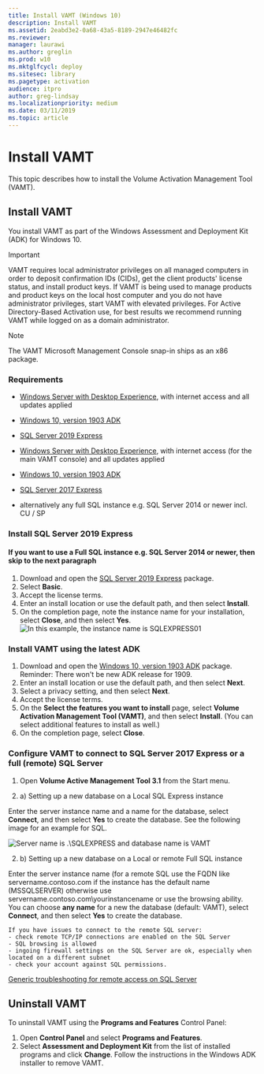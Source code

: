 ```yaml
---
title: Install VAMT (Windows 10)
description: Install VAMT
ms.assetid: 2eabd3e2-0a68-43a5-8189-2947e46482fc
ms.reviewer: 
manager: laurawi
ms.author: greglin
ms.prod: w10
ms.mktglfcycl: deploy
ms.sitesec: library
ms.pagetype: activation
audience: itpro
author: greg-lindsay
ms.localizationpriority: medium
ms.date: 03/11/2019
ms.topic: article
---
```


# Install VAMT

This topic describes how to install the Volume Activation Management Tool (VAMT).

## Install VAMT

You install VAMT as part of the Windows Assessment and Deployment Kit (ADK) for Windows 10.

> [!IMPORTANT]
> VAMT requires local administrator privileges on all managed computers in order to deposit confirmation IDs (CIDs), get the client products' license status, and install product keys. If VAMT is being used to manage products and product keys on the local host computer and you do not have administrator privileges, start VAMT with elevated privileges. For Active Directory-Based Activation use, for best results we recommend running VAMT while logged on as a domain administrator. 

> [!NOTE]
> The VAMT Microsoft Management Console snap-in ships as an x86 package. 

### Requirements


- [Windows Server with Desktop Experience](https://docs.microsoft.com/windows-server/get-started/getting-started-with-server-with-desktop-experience), with internet access and all updates applied
- [Windows 10, version 1903 ADK](https://go.microsoft.com/fwlink/?linkid=2086042)
- [SQL Server 2019 Express](https://go.microsoft.com/fwlink/?linkid=866658)

- [Windows Server with Desktop Experience](https://docs.microsoft.com/windows-server/get-started/getting-started-with-server-with-desktop-experience), with internet access (for the main VAMT console) and all updates applied
- [Windows 10, version 1903 ADK](https://go.microsoft.com/fwlink/?linkid=2086042)
- [SQL Server 2017 Express](https://www.microsoft.com/sql-server/sql-server-editions-express)

- alternatively any full SQL instance e.g. SQL Server 2014 or newer incl. CU / SP

### Install SQL Server 2019 Express 

#### If you want to use a Full SQL instance e.g. SQL Server 2014 or newer, then skip to the next paragraph

1. Download and open the [SQL Server 2019 Express](https://go.microsoft.com/fwlink/?linkid=866658) package.
2. Select **Basic**.
3. Accept the license terms.
4. Enter an install location or use the default path, and then select **Install**.
5. On the completion page, note the instance name for your installation, select **Close**, and then select **Yes**. 
    ![In this example, the instance name is SQLEXPRESS01](images/sql-instance.png)

### Install VAMT using the latest ADK

1. Download and open the [Windows 10, version 1903 ADK](https://go.microsoft.com/fwlink/?linkid=2086042) package.
Reminder: There won't be new ADK release for 1909.
2. Enter an install location or use the default path, and then select **Next**.
3. Select a privacy setting, and then select **Next**.
4. Accept the license terms.
5. On the **Select the features you want to install** page, select **Volume Activation Management Tool (VAMT)**, and then select **Install**. (You can select additional features to install as well.)
6. On the completion page, select **Close**.

### Configure VAMT to connect to SQL Server 2017 Express or a full (remote) SQL Server

1. Open **Volume Active Management Tool 3.1** from the Start menu.

2. a) Setting up a new database on a Local SQL Express instance

Enter the server instance name and a name for the database, select **Connect**, and then select **Yes** to create the database. See the following image for an example for SQL.

   ![Server name is .\SQLEXPRESS and database name is VAMT](images/vamt-db.png)

2. b) Setting up a new database on a Local or remote Full SQL instance

Enter the server instance name (for a remote SQL use the FQDN like servername.contoso.com if the instance has the default name (MSSQLSERVER) otherwise use servername.contoso.com\yourinstancename or use the browsing ability.
You can choose **any name** for a new the database (default: VAMT), select **Connect**, and then select **Yes** to create the database.

    If you have issues to connect to the remote SQL server:
    - check remote TCP/IP connections are enabled on the SQL Server
    - SQL browsing is allowed
    - ingoing firewall settings on the SQL Server are ok, especially when located on a different subnet
    - check your account against SQL permissions.
[Generic troubleshooting for remote access on SQL Server](https://docs.microsoft.com/en-us/sql/database-engine/configure-windows/troubleshoot-connecting-to-the-sql-server-database-engine?view=sql-server-ver15)


## Uninstall VAMT

To uninstall VAMT using the **Programs and Features** Control Panel:
1.  Open **Control Panel** and select **Programs and Features**.
2.  Select **Assessment and Deployment Kit** from the list of installed programs and click **Change**. Follow the instructions in the Windows ADK installer to remove VAMT.
